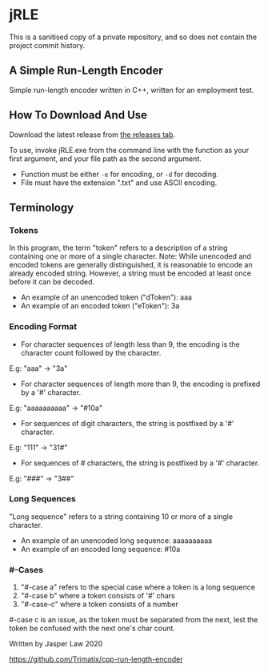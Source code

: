 # jRLE
This is a sanitised copy of a private repository, and so does not contain the project commit history.

## A Simple Run-Length Encoder
Simple run-length encoder written in C++, written for an employment test.

## How To Download And Use
Download the latest release from [the releases tab](https://github.com/Trimatix/cpp-run-length-encoder/releases).

To use, invoke jRLE.exe from the command line with the function as your first argument, and your file path as the second argument.
- Function must be either `-e` for encoding, or `-d` for decoding.
- File must have the extension ".txt" and use ASCII encoding.

## Terminology
### Tokens
In this program, the term "token" refers to a description of a string containing one or more of a single character.
Note: While unencoded and encoded tokens are generally distinguished, it is reasonable to encode an already encoded string. However, a string must be encoded at least once before it can be decoded.

+ An example of an unencoded token ("dToken"): aaa
+ An example of an encoded token ("eToken"): 3a

### Encoding Format
- For character sequences of length less than 9, the encoding is the character count followed by the character.

E.g: "aaa" -> "3a"

- For character sequences of length more than 9, the encoding is prefixed by a '#' character.

E.g: "aaaaaaaaaa" -> "#10a"

- For sequences of digit characters, the string is postfixed by a '#' character.

E.g: "111" -> "31#"

- For sequences of # characters, the string is postfixed by a '#' character.

E.g: "###" -> "3##"

### Long Sequences
"Long sequence" refers to a string containing 10 or more of a single character.

+ An example of an unencoded long sequence: aaaaaaaaaa
+ An example of an encoded long sequence: #10a

### #-Cases
1. "#-case a" refers to the special case where a token is a long sequence
2. "#-case b"                            where a token consists of '#' chars
3. "#-case-c"                            where a token consists of a number

#-case c is an issue, as the token must be separated from the next, lest the token be confused with the next one's char count.
 
 Written by Jasper Law 2020
 
 https://github.com/Trimatix/cpp-run-length-encoder
